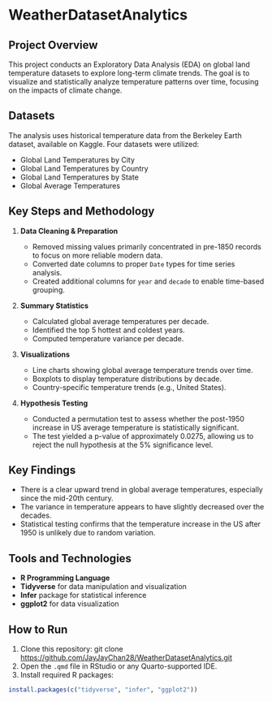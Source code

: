 # WeatherDatasetAnalytics

## Project Overview
This project conducts an Exploratory Data Analysis (EDA) on global land temperature datasets to explore long-term climate trends. The goal is to visualize and statistically analyze temperature patterns over time, focusing on the impacts of climate change.

## Datasets
The analysis uses historical temperature data from the Berkeley Earth dataset, available on Kaggle. Four datasets were utilized:
- Global Land Temperatures by City
- Global Land Temperatures by Country
- Global Land Temperatures by State
- Global Average Temperatures

## Key Steps and Methodology

1. **Data Cleaning & Preparation**
   - Removed missing values primarily concentrated in pre-1850 records to focus on more reliable modern data.
   - Converted date columns to proper `Date` types for time series analysis.
   - Created additional columns for `year` and `decade` to enable time-based grouping.

2. **Summary Statistics**
   - Calculated global average temperatures per decade.
   - Identified the top 5 hottest and coldest years.
   - Computed temperature variance per decade.

3. **Visualizations**
   - Line charts showing global average temperature trends over time.
   - Boxplots to display temperature distributions by decade.
   - Country-specific temperature trends (e.g., United States).

4. **Hypothesis Testing**
   - Conducted a permutation test to assess whether the post-1950 increase in US average temperature is statistically significant.
   - The test yielded a p-value of approximately 0.0275, allowing us to reject the null hypothesis at the 5% significance level.

## Key Findings
- There is a clear upward trend in global average temperatures, especially since the mid-20th century.
- The variance in temperature appears to have slightly decreased over the decades.
- Statistical testing confirms that the temperature increase in the US after 1950 is unlikely due to random variation.

## Tools and Technologies
- **R Programming Language**
- **Tidyverse** for data manipulation and visualization
- **Infer** package for statistical inference
- **ggplot2** for data visualization

## How to Run
1. Clone this repository: git clone https://github.com/JayJayChan28/WeatherDatasetAnalytics.git
2. Open the `.qmd` file in RStudio or any Quarto-supported IDE.
3. Install required R packages:
```r
install.packages(c("tidyverse", "infer", "ggplot2"))

